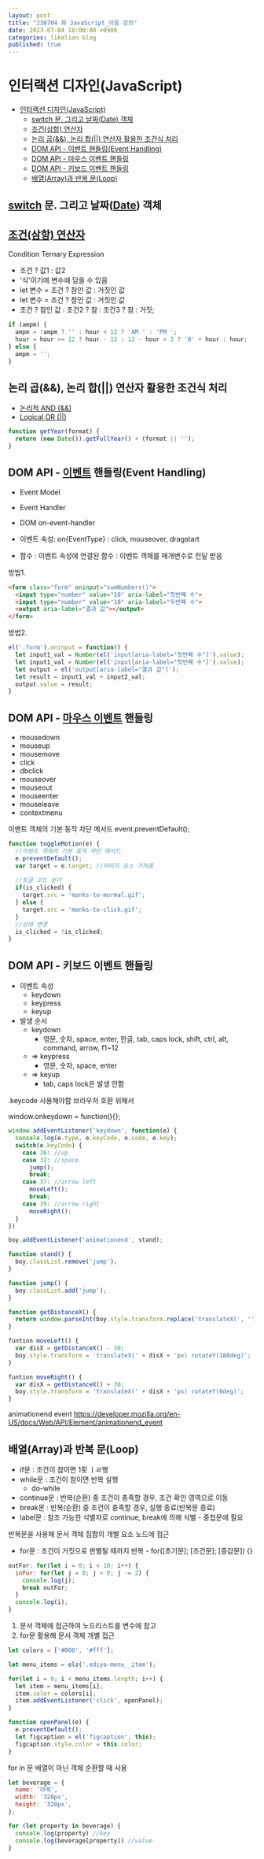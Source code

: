 ```yaml
---
layout: post
title: "230704 화 JavaScript_이듬 강의"
date: 2023-07-04 18:00:00 +0900
categories: likelion blog
published: true
---
```


# 인터랙션 디자인(JavaScript)

- [인터랙션 디자인(JavaScript)](#인터랙션-디자인javascript)
  - [switch 문. 그리고 날짜(Date) 객체](#switch-문-그리고-날짜date-객체)
  - [조건(삼항) 연산자](#조건삼항-연산자)
  - [논리 곱(\&\&), 논리 합(||) 연산자 활용한 조건식 처리](#논리-곱-논리-합-연산자-활용한-조건식-처리)
  - [DOM API - 이벤트 핸들링(Event Handling)](#dom-api---이벤트-핸들링event-handling)
  - [DOM API - 마우스 이벤트 핸들링](#dom-api---마우스-이벤트-핸들링)
  - [DOM API - 키보드 이벤트 핸들링](#dom-api---키보드-이벤트-핸들링)
  - [배열(Array)과 반복 문(Loop)](#배열array과-반복-문loop)


## [switch][] 문. 그리고 날짜([Date][]) 객체


## [조건(삼항) 연산자][]
Condition Ternary Expression

- 조건 ? 값1 : 값2
- '식'이기에 변수에 담을 수 있음
- let 변수 = 조건 ? 참인 값 : 거짓인 값
- let 변수 = 조건 ? 참인 값 : 거짓인 값
- 조건 ? 참인 값 : 조건2 ? 참 : 조건3 ? 참 : 거짓; 
```js
if (ampm) {
  ampm = !ampm ? '' : hour < 12 ? 'AM ' : 'PM ';
  hour = hour >= 12 ? hour - 12 : 12 - hour > 3 ? '0' + hour : hour;
} else {
  ampm = '';
}
```

## 논리 곱(&&), 논리 합(||) 연산자 활용한 조건식 처리

- [논리적 AND (&&)][]
- [Logical OR (||)][]


```js
function getYear(format) {
  return (new Date()).getFullYear() + (format || '');
}
```

## DOM API - [이벤트][] 핸들링(Event Handling)

- Event Model
- Event Handler
- DOM on-event-handler

- 이벤트 속성: on{EventType} : click, mouseover, dragstart
- 함수 : 이벤트 속성에 연결된 함수 : 이벤트 객체를 매개변수로 전달 받음

방법1.
```html
<form class="form" oninput="sumNumbers()">
  <input type="number" value="10" aria-label="첫번째 수">
  <input type="number" value="10" aria-label="두번째 수">
  <output aria-label="결과 값"></output>
</form>
```

방법2.
```js
el('.form').oninput = function() {
  let input1_val = Number(el('input[aria-label="첫번째 수"]').value);
  let input1_val = Number(el('input[aria-label="첫번째 수"]').value);
  let output = el('output[aria-label="결과 값"]');
  let result = input1_val + input2_val;
  output.value = result;
}
```

## DOM API - [마우스 이벤트][] 핸들링

[switch]: https://developer.mozilla.org/ko/docs/Web/JavaScript/Reference/Statements/switch
[Date]: https://developer.mozilla.org/ko/docs/Web/JavaScript/Reference/Global_Objects/Date
[조건(삼항) 연산자]: https://developer.mozilla.org/ko/docs/Web/JavaScript/Reference/Operators/Conditional_operator
[논리적 AND (&&)]: https://developer.mozilla.org/ko/docs/Web/JavaScript/Reference/Operators/Logical_AND
[Logical OR (||)]: https://developer.mozilla.org/en-US/docs/Web/JavaScript/Reference/Operators/Logical_OR
[이벤트]: https://ko.javascript.info/introduction-browser-events
[마우스 이벤트]: https://ko.javascript.info/mouse-events-basics

- mousedown
- mouseup
- mousemove
- click
- dbclick
- mouseover
- mouseout
- mouseenter
- mouseleave
- contextmenu

이벤트 객체의 기본 동작 차단 메서드
event.preventDefault();
```js
function toggleMotion(e) {
  //이벤트 객체의 기본 동작 차단 메서드
  e.preventDefault();
  var target = e.target; //이미지 요소 가져옴
  
  //토글 코드 분기
  if(is_clicked) {
    target.src = 'monks-to-mormal.gif';
  } else {
    target.src = 'monks-to-click.gif';
  }
  //상태 변경
  is_clicked = !is_clicked;
}

```

## DOM API - 키보드 이벤트 핸들링
- 이벤트 속성
  - keydown
  - keypress
  - keyup
- 발생 순서
  - keydown 
    - 영문, 숫자, space, enter, 한글, tab, caps lock, shift, ctrl, alt, command, arrow, f1~12
  - => keypress 
    - 영문, 숫자, space, enter
  - => keyup
    - tab, caps lock은 발생 안함


.keycode 사용해야함
브라우저 호환 위해서

window.onkeydown = function(){};
```js
window.addEventListener('keydown', function(e) {
  console.log(e.type, e.keyCode, e.code, e.key);
  switch(e.keyCode) {
    case 38: //up
    case 32: //space
      jump(); 
      break;
    case 37: //arrow left
      moveLeft();
      break;
    case 39: //arrow right
      moveRight();
  }
})

boy.addEventListener('animationend', stand);

function stand() {
  boy.classList.remove('jump');
}

function jump() {
  boy.classList.add('jump');
}

function getDistanceX() {
  return window.parseInt(boy.style.transform.replace('translateX(', ''), 10) || 0;
}

funtion moveLeft() {
  var disX = getDistanceX() - 30;
  boy.style.transform = 'translateX(' + disX + 'px) rotateY(180deg)';
}

funtion moveRight() {
  var disX = getDistanceX() + 30;
  boy.style.transform = 'translateX(' + disX + 'px) rotateY(0deg)';
}
```

animationend event
https://developer.mozilla.org/en-US/docs/Web/API/Element/animationend_event


## 배열(Array)과 반복 문(Loop)
- if문 : 조건이 참이면 1횟 ㅣㄹ행
- while문 : 조건이 참이면 반복 실행
  - do-while
- continue문 : 반복(순환) 중 조건이 충족할 경우, 조건 확인 영역으로 이동
- break문 : 반복(순환) 중 조건이 충족할 경우, 실행 종료(반복문 종료)
- label문 : 참조 가능한 식별자로 continue, break에 의해 식별 - 중첩문에 필요

반복문을 사용해 문서 객체 집합의 개별 요소 노드에 접근

- for문 : 조건이 거짓으로 판별될 때까지 반복 - for([초기문]; [조건문]; [증감문]) {}

```js
outFor: for(let i = 0; i < 10; i++) {
  inFor: for(let j = 0; j > 0; j -= 2) {
    console.log(j);
    break outFor;
  }
  console.log(i);
}
```

1. 문서 객체에 접근하여 노드리스트를 변수에 참고
2. for문 활용해 문서 객체 개별 접근

```js
let colors = ['#000', '#fff'];

let menu_items = els('.ediya-menu__item');

for(let i = 0; i < menu_items.length; i++) {
  let item = menu_items[i];
  item.color = colors[i];
  item.addEventListener('click', openPanel);
}

function openPanel(e) {
  e.preventDefault();
  let figcaption = el('figcaption', this);
  figcaption.style.color = this.color;
}
```

for in 문
배열이 아닌 객체 순환할 때 사용

```js
let beverage = {
  name: '라떼',
  width: '328px',
  height: '328px',
};

for (let property in beverage) {
  console.log(property) //key
  console.log(beverage[property]) //value
}
```